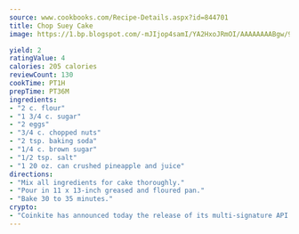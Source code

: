 ```yaml
---
source: www.cookbooks.com/Recipe-Details.aspx?id=844701
title: Chop Suey Cake
image: https://1.bp.blogspot.com/-mJIjop4samI/YA2HxoJRmOI/AAAAAAAABgw/9Q6cN5purxQQ0M3111-VxRXtHYk4x987wCLcBGAsYHQ/s320/19.png

yield: 2
ratingValue: 4
calories: 205 calories
reviewCount: 130
cookTime: PT1H
prepTime: PT36M
ingredients:
- "2 c. flour"
- "1 3/4 c. sugar"
- "2 eggs"
- "3/4 c. chopped nuts"
- "2 tsp. baking soda"
- "1/4 c. brown sugar"
- "1/2 tsp. salt"
- "1 20 oz. can crushed pineapple and juice"
directions:
- "Mix all ingredients for cake thoroughly."
- "Pour in 11 x 13-inch greased and floured pan."
- "Bake 30 to 35 minutes."
crypto:
- "Coinkite has announced today the release of its multi-signature API and Co-sign Pages, giving users the first Bitcoin platform of its kind to support M-of-15 signatures."
---
```


